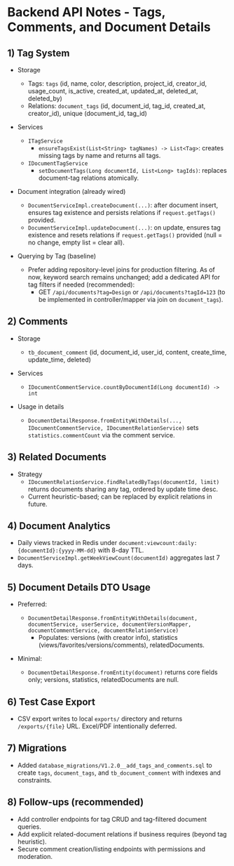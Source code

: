 # Backend API Notes - Tags, Comments, and Document Details

## 1) Tag System

- Storage
  - Tags: `tags` (id, name, color, description, project_id, creator_id, usage_count, is_active, created_at, updated_at, deleted_at, deleted_by)
  - Relations: `document_tags` (id, document_id, tag_id, created_at, creator_id), unique (document_id, tag_id)

- Services
  - `ITagService`
    - `ensureTagsExist(List<String> tagNames) -> List<Tag>`: creates missing tags by name and returns all tags.
  - `IDocumentTagService`
    - `setDocumentTags(Long documentId, List<Long> tagIds)`: replaces document-tag relations atomically.

- Document integration (already wired)
  - `DocumentServiceImpl.createDocument(...)`: after document insert, ensures tag existence and persists relations if `request.getTags()` provided.
  - `DocumentServiceImpl.updateDocument(...)`: on update, ensures tag existence and resets relations if `request.getTags()` provided (null = no change, empty list = clear all).

- Querying by Tag (baseline)
  - Prefer adding repository-level joins for production filtering. As of now, keyword search remains unchanged; add a dedicated API for tag filters if needed (recommended):
    - GET `/api/documents?tag=Design` or `/api/documents?tagId=123` (to be implemented in controller/mapper via join on `document_tags`).

## 2) Comments

- Storage
  - `tb_document_comment` (id, document_id, user_id, content, create_time, update_time, deleted)

- Services
  - `IDocumentCommentService.countByDocumentId(Long documentId) -> int`

- Usage in details
  - `DocumentDetailResponse.fromEntityWithDetails(..., IDocumentCommentService, IDocumentRelationService)` sets `statistics.commentCount` via the comment service.

## 3) Related Documents

- Strategy
  - `IDocumentRelationService.findRelatedByTags(documentId, limit)` returns documents sharing any tag, ordered by update time desc.
  - Current heuristic-based; can be replaced by explicit relations in future.

## 4) Document Analytics

- Daily views tracked in Redis under `document:viewcount:daily:{documentId}:{yyyy-MM-dd}` with 8-day TTL.
- `DocumentServiceImpl.getWeekViewCount(documentId)` aggregates last 7 days.

## 5) Document Details DTO Usage

- Preferred:
  - `DocumentDetailResponse.fromEntityWithDetails(document, documentService, userService, documentVersionMapper, documentCommentService, documentRelationService)`
    - Populates: versions (with creator info), statistics (views/favorites/versions/comments), relatedDocuments.

- Minimal:
  - `DocumentDetailResponse.fromEntity(document)` returns core fields only; versions, statistics, relatedDocuments are null.

## 6) Test Case Export

- CSV export writes to local `exports/` directory and returns `/exports/{file}` URL. Excel/PDF intentionally deferred.

## 7) Migrations

- Added `database_migrations/V1.2.0__add_tags_and_comments.sql` to create `tags`, `document_tags`, and `tb_document_comment` with indexes and constraints.

## 8) Follow-ups (recommended)

- Add controller endpoints for tag CRUD and tag-filtered document queries.
- Add explicit related-document relations if business requires (beyond tag heuristic).
- Secure comment creation/listing endpoints with permissions and moderation.
